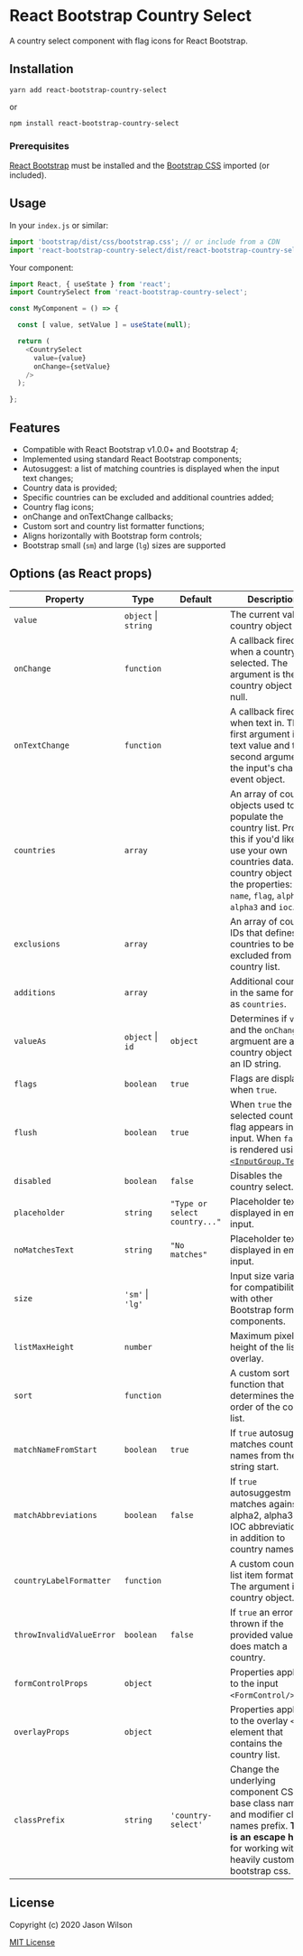 # React Bootstrap Country Select

A country select component with flag icons for React Bootstrap.

## Installation

    yarn add react-bootstrap-country-select

or

    npm install react-bootstrap-country-select

### Prerequisites

[React Bootstrap](https://github.com/react-bootstrap/react-bootstrap) must be installed and the [Bootstrap CSS](https://react-bootstrap.netlify.com/getting-started/introduction#stylesheets) imported (or included).

## Usage

In your `index.js` or similar:

```JavaScript
import 'bootstrap/dist/css/bootstrap.css'; // or include from a CDN
import 'react-bootstrap-country-select/dist/react-bootstrap-country-select.css';
```

Your component:

```JavaScript
import React, { useState } from 'react';
import CountrySelect from 'react-bootstrap-country-select';

const MyComponent = () => {

  const [ value, setValue ] = useState(null); 

  return (
    <CountrySelect
      value={value}
      onChange={setValue}
    />
  );

};
```

## Features

 - Compatible with React Bootstrap v1.0.0+ and Bootstrap 4;
 - Implemented using standard React Bootstrap components;
 - Autosuggest: a list of matching countries is displayed when the input text changes;
 - Country data is provided;
 - Specific countries can be excluded and additional countries added;
 - Country flag icons;
 - onChange and onTextChange callbacks;
 - Custom sort and country list formatter functions;
 - Aligns horizontally with Bootstrap form controls;
 - Bootstrap small (`sm`) and large (`lg`) sizes are supported

## Options (as React props)

| Property | Type | Default | Description |
| --- | --- | --- | --- |
| `value` | `object` \| `string` | | The current value: a country object or ID |
| `onChange` | `function` | | A callback fired when a country is selected. The argument is the country object or null. |
| `onTextChange` | `function` | | A callback fired when text in. The first argument is the text value and the second argument is the input's change event object. |
| `countries` | `array` | | An array of country objects used to populate the country list. Provide this if you'd like to use your own countries data. A country object has the properties: `id`, `name`, `flag`, `alpha2`, `alpha3` and `ioc`. |
| `exclusions` | `array` | | An array of country IDs that defines the countries to be excluded from the country list. |
| `additions` | `array` | | Additional countries in the same format as `countries`. |
| `valueAs` | `object` \| `id` | `object` | Determines if `value` and the `onChange` argmuent are a country object or an ID string. |
| `flags` | `boolean` | `true` | Flags are displayed when `true`. |
| `flush` | `boolean` | `true` | When `true` the selected country flag appears in the input. When `false` it is rendered using [`<InputGroup.Text/>`](https://react-bootstrap.netlify.app/components/input-group/). |
| `disabled` | `boolean` | `false` | Disables the country select. |
| `placeholder` | `string` | `"Type or select country..."` | Placeholder text displayed in empty input. |
| `noMatchesText` | `string` | `"No matches"` | Placeholder text displayed in empty input. |
| `size` | `'sm'` \| `'lg'` | | Input size variants, for compatibility with other Bootstrap form components. |
| `listMaxHeight` | `number` | | Maximum pixel height of the list overlay. |
| `sort` | `function` | | A custom sort function that determines the order of the country list. |
| `matchNameFromStart` | `boolean` | `true` | If `true` autosuggest matches country names from the string start. |
| `matchAbbreviations` | `boolean` | `false` | If `true` autosuggestm matches against alpha2, alpha3 and IOC abbreviations in addition to country names. |
| `countryLabelFormatter` | `function` | | A custom country list item formatter. The argument is a country object. |
| `throwInvalidValueError` | `boolean` | `false` | If `true` an error is thrown if the provided value does match a country. |
| `formControlProps` | `object` | | Properties applied to the input `<FormControl/>`. |
| `overlayProps` | `object` | | Properties applied to the overlay `<div>` element that contains the country list. |
| `classPrefix` | `string` | `'country-select'` | Change the underlying component CSS base class name and modifier class names prefix. **This is an escape hatch** for working with heavily customized bootstrap css. |

## License

Copyright (c) 2020 Jason Wilson

[MIT License](./LICENSE)
